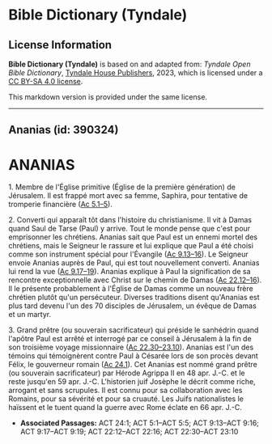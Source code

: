 # Bible Dictionary (Tyndale)

## License Information

**Bible Dictionary (Tyndale)** is based on and adapted from: _Tyndale Open Bible Dictionary_, [Tyndale House Publishers](https://tyndaleopenresources.com/), 2023, which is licensed under a [CC BY-SA 4.0 license](https://creativecommons.org/licenses/by-sa/4.0/legalcode.en).

This markdown version is provided under the same license.



--------------------------------

## Ananias (id: 390324)

ANANIAS
=======

1\. Membre de l'Église primitive (Église de la première génération) de Jérusalem. Il est frappé mort avec sa femme, Saphira, pour tentative de tromperie financière ([Ac 5\.1–5](https://ref.ly/Acts5:1-Acts5:5)).

2\. Converti qui apparaît tôt dans l'histoire du christianisme. Il vit à Damas quand Saul de Tarse (Paul) y arrive. Tout le monde pense que c'est pour emprisonner les chrétiens. Ananias sait que Paul est un ennemi mortel des chrétiens, mais le Seigneur le rassure et lui explique que Paul a été choisi comme son instrument spécial pour l'Évangile ([Ac 9\.13–16](https://ref.ly/Acts9:13-Acts9:16)). Le Seigneur envoie Ananias auprès de Paul, qui est tout nouvellement converti. Ananias lui rend la vue ([Ac 9\.17–19](https://ref.ly/Acts9:17-Acts9:19)). Ananias explique à Paul la signification de sa rencontre exceptionnelle avec Christ sur le chemin de Damas ([Ac 22\.12–16](https://ref.ly/Acts22:12-Acts22:16)). Il le présente probablement à l'Église de Damas comme un nouveau frère chrétien plutôt qu'un persécuteur. Diverses traditions disent qu'Ananias est plus tard devenu l'un des 70 disciples de Jérusalem, un évêque de Damas et un martyr.

3\. Grand prêtre (ou souverain sacrificateur) qui préside le sanhédrin quand l'apôtre Paul est arrêté et interrogé par ce conseil à Jérusalem à la fin de son troisième voyage missionnaire ([Ac 22\.30–23\.10](https://ref.ly/Acts22:30-Acts23:10)). Ananias est l'un des témoins qui témoignèrent contre Paul à Césarée lors de son procès devant Félix, le gouverneur romain ([Ac 24\.1](https://ref.ly/Acts24:1)). Cet Ananias est nommé grand prêtre (ou souverain sacrificateur) par Hérode Agrippa II en 48 apr. J.\-C. et le reste jusqu'en 59 apr. J.\-C. L'historien juif Josèphe le décrit comme riche, arrogant et sans scrupules. Il est connu pour sa collaboration avec les Romains, pour sa sévérité et pour sa cruauté. Les Juifs nationalistes le haïssent et le tuent quand la guerre avec Rome éclate en 66 apr. J.\-C.

* **Associated Passages:** ACT 24:1; ACT 5:1–ACT 5:5; ACT 9:13–ACT 9:16; ACT 9:17–ACT 9:19; ACT 22:12–ACT 22:16; ACT 22:30–ACT 23:10

